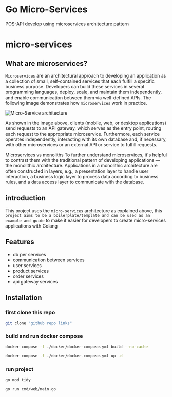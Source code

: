 # Go Micro-Services 

POS-API develop using microservices architecture pattern 
# micro-services

## What are microservices?
```Microservices``` are an architectural approach to developing an application as a collection of small, self-contained services that each fulfill a specific business purpose. Developers can build these services in several programming languages, deploy, scale, and maintain them independently, and enable communication between them via well-defined APIs. The following image demonstrates how ```microservices``` work in practice.

![Micro-Service architecture](https://firebasestorage.googleapis.com/v0/b/image-to-onlin.appspot.com/o/microservices-design.png?alt=media&token=c7a2bfe4-4c13-4c39-9d21-3b74d42e55dd)

As shown in the image above, clients (mobile, web, or desktop applications) send requests to an API gateway, which serves as the entry point, routing each request to the appropriate microservice. Furthermore, each service operates independently, interacting with its own database and, if necessary, with other microservices or an external API or service to fulfill requests.

Microservices vs monoliths
To further understand microservices, it's helpful to contrast them with the traditional pattern of developing applications — the monolithic architecture. Applications in a monolithic architecture are often constructed in layers, e.g., a presentation layer to handle user interaction, a business logic layer to process data according to business rules, and a data access layer to communicate with the database.


## introduction
This project uses the ``micro-services`` architecture as explained above, this ``project aims to be a boilerplate/template and can be used as an example and guide`` to make it easier for developers to create micro-services applications with Golang
## Features

- db per services 
- communication between services
- user services 
- product services 
- order services
- api gateway services 


## Installation

### first clone this repo
```bash
git clone "github repo links"
```
### build and run docker compose 
```bash
docker compose -f ./docker/docker-compose.yml build --no-cache
```
```bash
docker compose -f ./docker/docker-compose.yml up -d
```
### run project
```bash
go mod tidy
```
```bash
go run cmd/web/main.go
```
